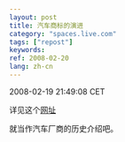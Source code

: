 ```yaml
---
layout: post
title: 汽车商标的演进
category: "spaces.live.com"
tags: ["repost"]
keywords: 
ref: 2008-02-20
lang: zh-cn
---
```


2008-02-19 21:49:08 CET

详见这个[网址](http://www.neatorama.com/2008/02/18/evolution-of-car-logos/)

就当作汽车厂商的历史介绍吧。

